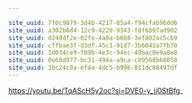 ```yaml
---

site_uuid: 7f0c9879-3d4b-4217-85a4-f94cfab96dd6
site_uuid: a302b6d4-12c9-4220-9343-f8f6b97ad902
site_uuid: d240df2e-02fe-4a0a-b6b8-3ef802ac5cb9
site_uuid: cffbae3f-d3df-45c1-91d7-3b6041a7fb70
site_uuid: 1d034ce9-f09b-4e3c-94ec-49aac0e9a8e8
site_uuid: 0e68d977-bc31-494a-a9ca-c89560b68058
site_uuid: 3bc24c0a-ef4a-4dc5-b996-811dc88497df
---
```

https://youtu.be/TqAScH5y2oc?si=DVE0-y_jj0StBfg_